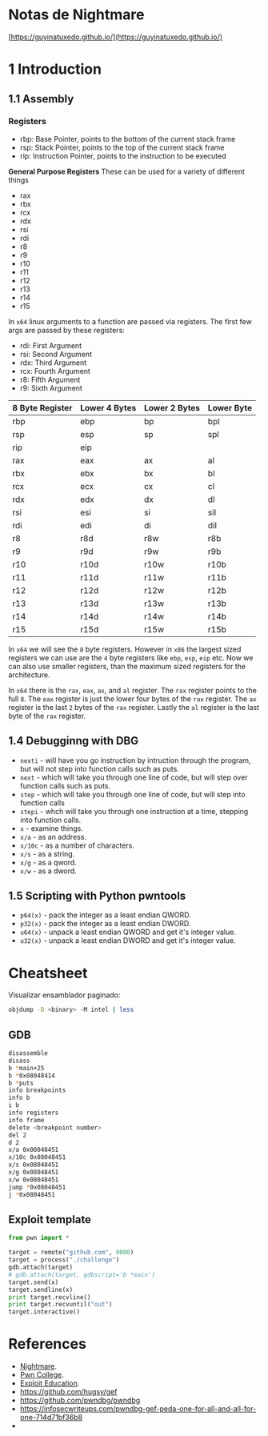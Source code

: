 # Notas de Nightmare

[https://guyinatuxedo.github.io/](https://guyinatuxedo.github.io/)

# 1 Introduction

## 1.1 Assembly

### Registers

- rbp: Base Pointer, points to the bottom of the current stack frame
- rsp: Stack Pointer, points to the top of the current stack frame
- rip: Instruction Pointer, points to the instruction to be executed

**General Purpose Registers**
These can be used for a variety of different things

- rax
- rbx
- rcx
- rdx
- rsi
- rdi
- r8
- r9
- r10
- r11
- r12
- r13
- r14
- r15

In `x64` linux arguments to a function are passed via registers. The first few args are passed by these registers:

- rdi:    First Argument
- rsi:    Second Argument
- rdx:    Third Argument
- rcx:    Fourth Argument
- r8:     Fifth Argument
- r9:     Sixth Argument

| 8 Byte Register | Lower 4 Bytes | Lower 2 Bytes | Lower Byte |
|---|---|---|---|
| rbp | ebp | bp | bpl |
| rsp | esp | sp | spl |
| rip | eip |  |  |
| rax | eax | ax | al |
| rbx | ebx | bx | bl |
| rcx | ecx | cx | cl |
| rdx | edx | dx | dl |
| rsi | esi | si | sil |
| rdi | edi | di | dil |
| r8 | r8d | r8w | r8b |
| r9 | r9d | r9w | r9b |
| r10 | r10d | r10w | r10b |
| r11 | r11d | r11w | r11b |
| r12 | r12d | r12w | r12b |
| r13 | r13d | r13w | r13b |
| r14 | r14d | r14w | r14b |
| r15 | r15d | r15w | r15b |

In `x64` we will see the `8` byte registers. However in `x86` the largest sized registers we can use are the `4` byte registers like `ebp`, `esp`, `eip` etc. Now we can also use smaller registers, than the maximum sized registers for the architecture.

In `x64` there is the `rax`, `eax`, `ax`, and `al` register. The `rax` register points to the full `8`. The `eax` register is just the lower four bytes of the `rax` register. The `ax` register is the last `2` bytes of the `rax` register. Lastly the `al` register is the last byte of the `rax` register.

## 1.4 Debugginng with DBG

- `nexti` - will have you go instruction by intruction through the program, but will not step into function calls such as puts.
- `next` - which will take you through one line of code, but will step over function calls such as puts.
- `step` - which will take you through one line of code, but will step into function calls
- `stepi` - whch will take you through one instruction at a time, stepping into function calls.
- `x` - examine things.
- `x/a` - as an address.
- `x/10c` - as a number of characters.
- `x/s` - as a string.
- `x/g` - as a qword.
- `x/w` - as a dword.

## 1.5 Scripting with Python pwntools

- `p64(x)` - pack the integer as a least endian QWORD.
- `p32(x)` - pack the integer as a least endian DWORD.
- `u64(x)` - unpack a least endian QWORD and get it's integer value.
- `u32(x)` - unpack a least endian DWORD and get it's integer value.

# Cheatsheet

Visualizar ensamblador paginado:

```bash
objdump -D <binary> -M intel | less
```

## GDB

```bash
disassemble
disass
b *main+25
b *0x08048414
b *puts
info breakpoints
info b
i b
info registers
info frame
delete <breakpoint number>
del 2
d 2
x/a 0x08048451
x/10c 0x08048451
x/s 0x08048451
x/g 0x08048451
x/w 0x08048451
jump *0x08048451
j *0x08048451
```

## Exploit template

```python
from pwn import *

target = remote("github.com", 9000)
target = process("./challenge")
gdb.attach(target)
# gdb.attach(target, gdbscript='b *main')
target.send(x)
target.sendline(x)
print target.recvline()
print target.recvuntil("out")
target.interactive()
```

# References

- [Nightmare](https://guyinatuxedo.github.io/).
- [Pwn College](https://pwn.college/).
- [Exploit Education](https://exploit.education/).
- https://github.com/hugsy/gef
- https://github.com/pwndbg/pwndbg
- https://infosecwriteups.com/pwndbg-gef-peda-one-for-all-and-all-for-one-714d71bf36b8
- 